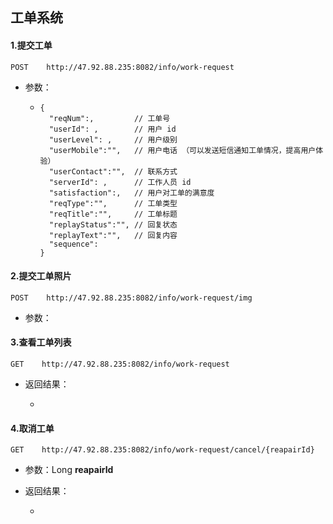 ## 工单系统

#### 1.提交工单

```
POST    http://47.92.88.235:8082/info/work-request
```

* 参数：
  * ```
    { 
      "reqNum":,         // 工单号 
      "userId": ,        // 用户 id
      "userLevel": ,     // 用户级别
      "userMobile":"",   // 用户电话 （可以发送短信通知工单情况，提高用户体验）
      "userContact":"",  // 联系方式
      "serverId": ,      // 工作人员 id
      "satisfaction":,   // 用户对工单的满意度
      "reqType":"",      // 工单类型
      "reqTitle":"",     // 工单标题
      "replayStatus":"", // 回复状态
      "replayText":"",   // 回复内容
      "sequence":
    }
    ```

#### 2.提交工单照片

```
POST    http://47.92.88.235:8082/info/work-request/img
```

* 参数：

#### 3.查看工单列表

```
GET    http://47.92.88.235:8082/info/work-request
```

* 返回结果：

  * ```

    ```

#### 4.取消工单

```
GET    http://47.92.88.235:8082/info/work-request/cancel/{reapairId}
```

* 参数：Long **reapairId**
* 返回结果：

  * ```

    ```



